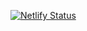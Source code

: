 [![Netlify Status](https://api.netlify.com/api/v1/badges/459e4134-0985-4d3a-b569-ba027bda2936/deploy-status)](https://app.netlify.com/sites/nathanielfactor/deploys)
